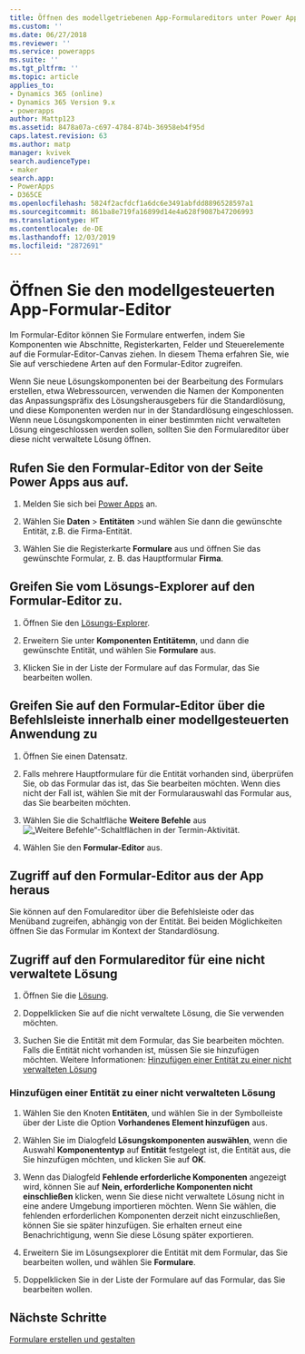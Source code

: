 ```yaml
---
title: Öffnen des modellgetriebenen App-Formulareditors unter Power Apps | MicrosoftDocs
ms.custom: ''
ms.date: 06/27/2018
ms.reviewer: ''
ms.service: powerapps
ms.suite: ''
ms.tgt_pltfrm: ''
ms.topic: article
applies_to:
- Dynamics 365 (online)
- Dynamics 365 Version 9.x
- powerapps
author: Mattp123
ms.assetid: 8478a07a-c697-4784-874b-36958eb4f95d
caps.latest.revision: 63
ms.author: matp
manager: kvivek
search.audienceType:
- maker
search.app:
- PowerApps
- D365CE
ms.openlocfilehash: 5824f2acfdcf1a6dc6e3491abfdd8896528597a1
ms.sourcegitcommit: 861ba8e719fa16899d14e4a628f9087b47206993
ms.translationtype: HT
ms.contentlocale: de-DE
ms.lasthandoff: 12/03/2019
ms.locfileid: "2872691"
---
```

# <a name="open-the-model-driven-app-form-editor"></a>Öffnen Sie den modellgesteuerten App-Formular-Editor 
Im Formular-Editor können Sie Formulare entwerfen, indem Sie Komponenten wie Abschnitte, Registerkarten, Felder und Steuerelemente auf die Formular-Editor-Canvas ziehen. In diesem Thema erfahren Sie, wie Sie auf verschiedene Arten auf den Formular-Editor zugreifen.
 
Wenn Sie neue Lösungskomponenten bei der Bearbeitung des Formulars erstellen, etwa Webressourcen, verwenden die Namen der Komponenten das Anpassungspräfix des Lösungsherausgebers für die Standardlösung, und diese Komponenten werden nur in der Standardlösung eingeschlossen. Wenn neue Lösungskomponenten in einer bestimmten nicht verwalteten Lösung eingeschlossen werden sollen, sollten Sie den Formulareditor über diese nicht verwaltete Lösung öffnen.  

## <a name="access-the-form-editor-from-the-power-apps-site"></a>Rufen Sie den Formular-Editor von der Seite Power Apps aus auf.

1. Melden Sie sich bei [Power Apps](https://make.powerapps.com/) an. 

2. Wählen Sie **Daten** > **Entitäten** >und wählen Sie dann die gewünschte Entität, z.B. die Firma-Entität. 

3. Wählen Sie die Registerkarte **Formulare** aus und öffnen Sie das gewünschte Formular, z. B. das Hauptformular **Firma**.

## <a name="access-the-form-editor-from-solution-explorer"></a>Greifen Sie vom Lösungs-Explorer auf den Formular-Editor zu.
  
1.  Öffnen Sie den [Lösungs-Explorer](advanced-navigation.md#solution-explorer).
  
2.  Erweitern Sie unter **Komponenten** **Entitätemn**, und dann die gewünschte Entität, und wählen Sie **Formulare** aus.  
  
3.  Klicken Sie in der Liste der Formulare auf das Formular, das Sie bearbeiten wollen.  
  

## <a name="access-the-form-editor-through-the-command-bar-within-a-model-driven-app"></a>Greifen Sie auf den Formular-Editor über die Befehlsleiste innerhalb einer modellgesteuerten Anwendung zu 
  
1.  Öffnen Sie einen Datensatz.  
  
2.  Falls mehrere Hauptformulare für die Entität vorhanden sind, überprüfen Sie, ob das Formular das ist, das Sie bearbeiten möchten. Wenn dies nicht der Fall ist, wählen Sie mit der Formularauswahl das Formular aus, das Sie bearbeiten möchten.  
  
3.  Wählen Sie die Schaltfläche **Weitere Befehle** aus ![„Weitere Befehle“-Schaltflächen in der Termin-Aktivität](media/more-commands.gif "Mehr Befehlsschaltflächen in der Termin-Aktivität").  
  
4.  Wählen Sie den **Formular-Editor** aus.  

## <a name="access-the-form-editor-from-within-app"></a>Zugriff auf den Formular-Editor aus der App heraus
  
 Sie können auf den Fomulareditor über die Befehlsleiste oder das Menüband zugreifen, abhängig von der Entität. Bei beiden Möglichkeiten öffnen Sie das Formular im Kontext der Standardlösung. 

## <a name="access-the-form-editor-for-an-unmanaged-solution"></a>Zugriff auf den Formulareditor für eine nicht verwaltete Lösung  
  
1.  Öffnen Sie die [Lösung](advanced-navigation.md#solutions).  
  
2.  Doppelklicken Sie auf die nicht verwaltete Lösung, die Sie verwenden möchten.  
  
3.  Suchen Sie die Entität mit dem Formular, das Sie bearbeiten möchten. Falls die Entität nicht vorhanden ist, müssen Sie sie hinzufügen möchten. Weitere Informationen: [Hinzufügen einer Entität zu einer nicht verwalteten Lösung](#add-an-entity-to-an-unmanaged-solution) 
  
### <a name="add-an-entity-to-an-unmanaged-solution"></a>Hinzufügen einer Entität zu einer nicht verwalteten Lösung  
  
1.  Wählen Sie den Knoten **Entitäten**, und wählen Sie in der Symbolleiste über der Liste die Option **Vorhandenes Element hinzufügen** aus.  
  
2.  Wählen Sie im Dialogfeld **Lösungskomponenten auswählen**, wenn die Auswahl **Komponententyp** auf **Entität** festgelegt ist, die Entität aus, die Sie hinzufügen möchten, und klicken Sie auf **OK**.  
  
3.  Wenn das Dialogfeld **Fehlende erforderliche Komponenten** angezeigt wird, können Sie auf **Nein, erforderliche Komponenten nicht einschließen** klicken, wenn Sie diese nicht verwaltete Lösung nicht in eine andere Umgebung importieren möchten. Wenn Sie wählen, die fehlenden erforderlichen Komponenten derzeit nicht einzuschließen, können Sie sie später hinzufügen. Sie erhalten erneut eine Benachrichtigung, wenn Sie diese Lösung später exportieren.  
  
5.  Erweitern Sie im Lösungsexplorer die Entität mit dem Formular, das Sie bearbeiten wollen, und wählen Sie **Formulare**.  
  
6.  Doppelklicken Sie in der Liste der Formulare auf das Formular, das Sie bearbeiten wollen.  

## <a name="next-steps"></a>Nächste Schritte

[Formulare erstellen und gestalten](create-design-forms.md)
